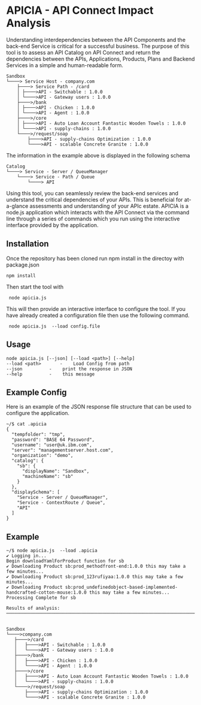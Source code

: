 # APICIA - API Connect Impact Analysis

Understanding interdependencies between the API Components and the back-end Service is critical for a successful business.
The purpose of this tool is to assess an API Catalog on API Connect and return the dependencies between the APIs, Applications, Products, Plans and Backend Services in a simple and human-readable form.

```
Sandbox
└────> Service Host - company.com
    ├────> Service Path - /card
    │ ├────>API - Switchable : 1.0.0
    │ └────>API - Gateway users : 1.0.0
    ├────>/bank
    │ ├────>API - Chicken : 1.0.0
    │ └────>API - Agent : 1.0.0
    ├────>/core
    │ ├────>API - Auto Loan Account Fantastic Wooden Towels : 1.0.0
    │ └────>API - supply-chains : 1.0.0
    └────>/request/soap
        ├────>API - supply-chains Optimization : 1.0.0
        └────>API - scalable Concrete Granite : 1.0.0
```
The information in the example above is displayed in the following schema

```
Catalog
└────> Service - Server / QueueManager
    └────> Service - Path / Queue
        └────> API

```

Using this tool, you can seamlessly review the back-end services and understand the critical dependencies of your APIs. This is beneficial for at-a-glance assessments and understanding of your APIc estate.
APICIA is a node.js application which interacts with the API Connect via the command line through a series of commands which you run using the interactive interface provided by the application.

## Installation

Once the repository has been cloned run npm install in the directoy with package.json

```
npm install
```

Then start the tool with

```
 node apicia.js
```

This will then provide an interactive interface to configure the tool. If you have already created a configuration file then use the following command.


```
 node apicia.js  --load config.file
```

## Usage


```
node apicia.js [--json] [--load <path>] [--help]
--load <path> 		-	 Load Config from path
--json 			-	 print the response in JSON
--help  		-	 this message

```

## Example Config
Here is an example of the JSON response file structure that can be used to configure the application.
```
~/$ cat .apicia
{
  "tempfolder": "tmp",
  "password": "BASE 64 Password",
  "username": "user@uk.ibm.com",
  "server": "managementserver.host.com",
  "organization": "demo",
  "catalog": {
    "sb": {
      "displayName": "Sandbox",
      "machineName": "sb"
    }
  },
  "displaySchema": [
    "Service - Server / QueueManager",
    "Service - ContextRoute / Queue",
    "API"
  ]
}

```


## Example

 ```
 ~/$ node apicia.js  --load .apicia
✔ Logging in...
Begin downloadYamlForProduct function for sb
✔ Downloading Product sb:prod_methodfront-end:1.0.0 this may take a few minutes...
✔ Downloading Product sb:prod_123rufiyaa:1.0.0 this may take a few minutes...
✔ Downloading Product sb:prod_undefinedobject-based-implemented-handcrafted-cotton-mouse:1.0.0 this may take a few minutes...
Processing Complete for sb

Results of analysis:
───────────────────────────────────────────────────────────────────────────────────────────


Sandbox
└────>company.com
 	├────>/card
 	│	├────>API - Switchable : 1.0.0
 	│	└────>API - Gateway users : 1.0.0
 	├────>/bank
 	│	├────>API - Chicken : 1.0.0
 	│	└────>API - Agent : 1.0.0
 	├────>/core
 	│	├────>API - Auto Loan Account Fantastic Wooden Towels : 1.0.0
 	│	└────>API - supply-chains : 1.0.0
 	└────>/request/soap
 	 	├────>API - supply-chains Optimization : 1.0.0
 	 	└────>API - scalable Concrete Granite : 1.0.0

```
